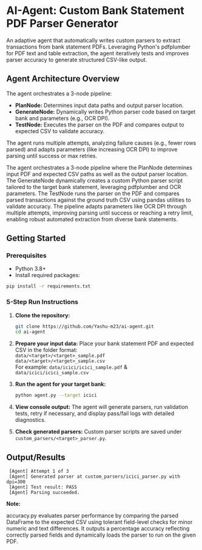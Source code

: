 # AI-Agent: Custom Bank Statement PDF Parser Generator

An adaptive agent that automatically writes custom parsers to extract transactions from bank statement PDFs. Leveraging Python's pdfplumber for PDF text and table extraction, the agent iteratively tests and improves parser accuracy to generate structured CSV-like output.

## Agent Architecture Overview

The agent orchestrates a 3-node pipeline:

- **PlanNode:** Determines input data paths and output parser location.
- **GenerateNode:** Dynamically writes Python parser code based on target bank and parameters (e.g., OCR DPI).
- **TestNode:** Executes the parser on the PDF and compares output to expected CSV to validate accuracy.

The agent runs multiple attempts, analyzing failure causes (e.g., fewer rows parsed) and adapts parameters (like increasing OCR DPI) to improve parsing until success or max retries.


The agent orchestrates a 3-node pipeline where the PlanNode determines input PDF and expected CSV paths as well as the output parser location. The GenerateNode dynamically creates a custom Python parser script tailored to the target bank statement, leveraging pdfplumber and OCR parameters. The TestNode runs the parser on the PDF and compares parsed transactions against the ground truth CSV using pandas utilities to validate accuracy. The pipeline adapts parameters like OCR DPI through multiple attempts, improving parsing until success or reaching a retry limit, enabling robust automated extraction from diverse bank statements.

## Getting Started

### Prerequisites

- Python 3.8+
- Install required packages:

```bash
pip install -r requirements.txt
```


### 5-Step Run Instructions

1. **Clone the repository:**
   ```bash
   git clone https://github.com/Yashu-m23/ai-agent.git
   cd ai-agent
   ```

3. **Prepare your input data:**
   Place your bank statement PDF and expected CSV in the folder format:  
   `data/<target>/<target>_sample.pdf`  
   `data/<target>/<target>_sample.csv`  
   For example: `data/icici/icici_sample.pdf` & `data/icici/icici_sample.csv`

4. **Run the agent for your target bank:**
   ```bash
   python agent.py --target icici
   ```

5. **View console output:**
   The agent will generate parsers, run validation tests, retry if necessary, and display pass/fail logs with detailed diagnostics.

6. **Check generated parsers:**
   Custom parser scripts are saved under `custom_parsers/<target>_parser.py`.


## Output/Results

```
 [Agent] Attempt 1 of 3                                           
 [Agent] Generated parser at custom_parsers/icici_parser.py with dpi=300
 [Agent] Test result: PASS
 [Agent] Parsing succeeded.
```



**Note:**

accuracy.py evaluates parser performance by comparing the parsed DataFrame to the expected CSV using tolerant field-level checks for minor numeric and text differences. It outputs a percentage accuracy reflecting correctly parsed fields and dynamically loads the parser to run on the given PDF.
